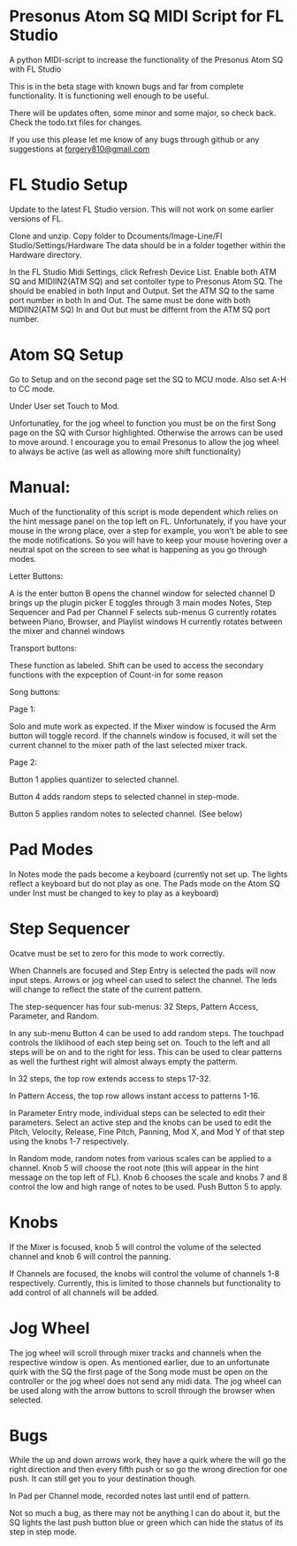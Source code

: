 # Presonus Atom SQ MIDI Script for FL Studio

A python MIDI-script to increase the functionality of the Presonus Atom SQ with FL Studio

This is in the beta stage with known bugs and far from complete functionality.
It is functioning well enough to be useful.

There will be updates often, some minor and some major, so check back. Check the todo.txt files for changes.

If you use this please let me know of any bugs through github or any suggestions at forgery810@gmail.com

#   FL Studio Setup

Update to the latest FL Studio version. This will not work on some earlier versions of FL.

Clone and unzip. Copy folder to Dcouments/Image-Line/Fl Studio/Settings/Hardware
The data should be in a folder together within the Hardware directory.

In the FL Studio Midi Settings, click Refresh Device List. Enable both ATM SQ and MIDIIN2(ATM SQ) and set contoller type to 
Presonus Atom SQ. The should be enabled in both Input and Output. Set the ATM SQ to the same port number in both In and Out. 
The same must be done with both MIDIIN2(ATM SQ) In and Out but must be differnt from the ATM SQ port number.

#   Atom SQ Setup

Go to Setup and on the second page set the SQ to MCU mode. Also set A-H to CC mode.

Under User set Touch to Mod.

Unfortunatley, for the jog wheel to function you must be on the first Song page on the SQ with Cursor highlighted. Otherwise the arrows can be used to move around.
I encourage you to email Presonus to allow the jog wheel to always be active (as well as allowing more shift functionality) 


# Manual:

Much of the functionality of this script is mode dependent which relies on the hint message panel on the top left on FL. Unfortunately, if you have your mouse in the wrong place, over a step for example, you won't be able to see the mode notifications. So you will have to keep your mouse hovering over a neutral spot on the screen to see what is happening as you go through modes.  

Letter Buttons:

A is the enter button
B opens the channel window for selected channel
D brings up the plugin picker
E toggles through 3 main modes Notes, Step Sequencer and Pad per Channel
F selects sub-menus
G currently rotates between Piano, Browser, and Playlist windows
H currently rotates between the mixer and channel windows


Transport buttons:

These function as labeled. Shift can be used to access the secondary functions with the expception of Count-in for some reason

Song buttons:

Page 1:

Solo and mute work as expected. If the Mixer window is focused the Arm button will toggle record. If the channels window is focused, 
it will set the current channel to the mixer path of the last selected mixer track. 

Page 2:

Button 1 applies quantizer to selected channel.

Button 4 adds random steps to selected channel in step-mode.

Button 5 applies random notes to selected channel. (See below)

# Pad Modes

In Notes mode the pads become a keyboard (currently not set up. The lights reflect a keyboard but do not play as one. The Pads mode on the Atom SQ under Inst must be changed to key to play as a keyboard)

# Step Sequencer 

Ocatve must be set to zero for this mode to work correctly.
   
When Channels are focused and Step Entry is selected the pads will now input steps. Arrows or jog wheel can used to select the channel. The leds will 
change to reflect the state of the current pattern.  
   
The step-sequencer has four sub-menus: 32 Steps, Pattern Access, Parameter, and Random. 
   
In any sub-menu Button 4 can be used to add random steps. The touchpad controls the liklihood of each step being set on. Touch to the left and all 
steps will be on and to the right for less. This can be used to clear patterns as well the furthest right will almost always empty the patterm.
   
In 32 steps, the top row extends access to steps 17-32.
   
In Pattern Access, the top row allows instant access to patterns 1-16.
   
In Parameter Entry mode, individual steps can be selected to edit their parameters. Select an active step and the knobs can be used to edit the 
Pitch, Velocity, Release, Fine Pitch, Panning, Mod X, and Mod Y of that step using the knobs 1-7 respectively. 
    
In Random mode, random notes from various scales can be applied to a channel. Knob 5 will choose the root note (this will appear in the hint message on the top left of FL).
Knob 6 chooses the scale and knobs 7 and 8 control the low and high range of notes to be used. Push Button 5 to apply.
   

# Knobs

If the Mixer is focused, knob 5 will control the volume of the selected channel and knob 6 will control the panning.

If Channels are focused, the knobs will control the volume of channels 1-8 respectively. Currently, this is limited to those channels but functionality to add control of all channels will be added. 


# Jog Wheel

The jog wheel will scroll through mixer tracks and channels when the respective window is open. As mentioned earlier, due to an unfortunate quirk with the SQ the first page of the Song mode must be open on the controller or the jog wheel does not send any midi data. The jog wheel can be used along with the arrow buttons to scroll through the browser when selected. 


# Bugs

While the up and down arrows work, they have a quirk where the will go the right direction and then every fifth push or so go the wrong direction for one push. It can still get you to your destination though.  

In Pad per Channel mode, recorded notes last until end of pattern.

Not so much a bug, as there may not be anything I can do about it, but the SQ lights the last push button blue or green which can hide the status of its step in step mode. 